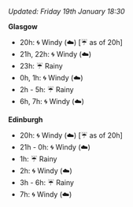 *Updated: Friday 19th January 18:30*

**Glasgow**

* 20h: :cyclone: Windy (:cloud:) [:umbrella: as of 20h]
* 21h, 22h: :cyclone: Windy (:cloud:)
* 23h: :umbrella: Rainy
* 0h, 1h: :cyclone: Windy (:cloud:)
* 2h - 5h: :umbrella: Rainy
* 6h, 7h: :cyclone: Windy (:cloud:)

**Edinburgh**

* 20h: :cyclone: Windy (:cloud:) [:umbrella: as of 20h]
* 21h - 0h: :cyclone: Windy (:cloud:)
* 1h: :umbrella: Rainy
* 2h: :cyclone: Windy (:cloud:)
* 3h - 6h: :umbrella: Rainy
* 7h: :cyclone: Windy (:cloud:)
